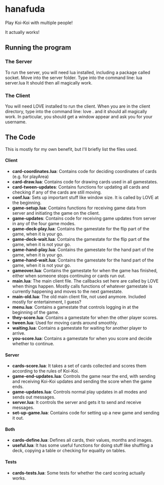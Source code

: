 # hanafuda
Play Koi-Koi with multiple people!

It actually works!

## Running the program

### The Server

To run the server, you will need lua installed, including a package called socket. Move into the server folder. Type into the command line: lua server.lua
It should then all magically work.

### The Client

You will need LOVE installed to run the client.
When you are in the client directory, type into the command line: love . and it should all magically work. In particular, you should get a window appear and ask you for your username.

## The Code

This is mostly for my own benefit, but I'll briefly list the files used.

#### Client
* **card-coordinates.lua**: Contains code for deciding coordinates of cards (e.g. for playArea)
* **card-draw.lua**: Contains code for drawing cards used in all gamestates.
* **card-tween-updates**: Contains functions for updating all cards and checking if any of the cards are still moving.
* **conf.lua**: Sets up important stuff like window size. It is called by LOVE at the beginning.
* **game-setup.lua**: Contains functions for receiving game data from server and initiating the game on the client.
* **game-updates**: Contains code for receiving game updates from server in any of the four game modes.
* **game-deck-play.lua**: Contains the gamestate for the flip part of the game, when it is your go.
* **game-deck-wait.lua**: Contains the gamestate for the flip part of the game, when it is not your go.
* **game-hand-play.lua**: Contains the gamestate for the hand part of the game, when it is your go.
* **game-hand-wait.lua**: Contains the gamestate for the hand part of the game, when it is not your go.
* **gameover.lua**: Contains the gamestate for when the game has finished, either when someone stops continuing or cards run out.
* **main.lua**: The main client file. The callbacks set here are called by LOVE when things happen. Mostly calls functions of whatever gamestate is currently happening and moves to the next gamestate.
* **main-old.lua**: The old main client file, not used anymore. Included mostly for entertainment, I guess?
* **menu.lua**: Contains a gamestate that controls logging in at the beginning of the game.
* **they-score.lua**: Contains a gamestate for when the other player scores.
* **tween.lua**: Used for moving cards around smoothly.
* **waiting.lua**: Contains a gamestate for waiting for another player to arrive.
* **you-score.lua**: Contains a gamestate for when you score and decide whether to continue.

#### Server
* **cards-score.lua**: It takes a set of cards collected and scores them according to the rules of Koi-Koi.
* **game-end-updates.lua**: Controls the game near the end, with sending and receiving Koi-Koi updates and sending the score when the game ends.
* **game-updates.lua**: Controls normal play updates in all modes and sends out messages.
* **server.lua**: It controls the server and gets it to send and receive messages.
* **set-up-game.lua**: Contains code for setting up a new game and sending it out.

#### Both
* **cards-define.lua**: Defines all cards, their values, months and images.
* **useful.lua**: It has some useful functions for doing stuff like shuffling a deck, copying a table or checking for equality on tables.

#### Tests
* **cards-tests.lua**: Some tests for whether the card scoring actually works.
